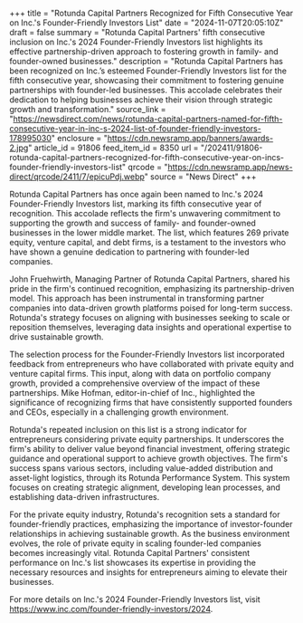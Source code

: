 +++
title = "Rotunda Capital Partners Recognized for Fifth Consecutive Year on Inc.'s Founder-Friendly Investors List"
date = "2024-11-07T20:05:10Z"
draft = false
summary = "Rotunda Capital Partners' fifth consecutive inclusion on Inc.'s 2024 Founder-Friendly Investors list highlights its effective partnership-driven approach to fostering growth in family- and founder-owned businesses."
description = "Rotunda Capital Partners has been recognized on Inc.’s esteemed Founder-Friendly Investors list for the fifth consecutive year, showcasing their commitment to fostering genuine partnerships with founder-led businesses. This accolade celebrates their dedication to helping businesses achieve their vision through strategic growth and transformation."
source_link = "https://newsdirect.com/news/rotunda-capital-partners-named-for-fifth-consecutive-year-in-inc-s-2024-list-of-founder-friendly-investors-178995030"
enclosure = "https://cdn.newsramp.app/banners/awards-2.jpg"
article_id = 91806
feed_item_id = 8350
url = "/202411/91806-rotunda-capital-partners-recognized-for-fifth-consecutive-year-on-incs-founder-friendly-investors-list"
qrcode = "https://cdn.newsramp.app/news-direct/qrcode/2411/7/epicuPdj.webp"
source = "News Direct"
+++

<p>Rotunda Capital Partners has once again been named to Inc.'s 2024 Founder-Friendly Investors list, marking its fifth consecutive year of recognition. This accolade reflects the firm's unwavering commitment to supporting the growth and success of family- and founder-owned businesses in the lower middle market. The list, which features 269 private equity, venture capital, and debt firms, is a testament to the investors who have shown a genuine dedication to partnering with founder-led companies.</p><p>John Fruehwirth, Managing Partner of Rotunda Capital Partners, shared his pride in the firm's continued recognition, emphasizing its partnership-driven model. This approach has been instrumental in transforming partner companies into data-driven growth platforms poised for long-term success. Rotunda's strategy focuses on aligning with businesses seeking to scale or reposition themselves, leveraging data insights and operational expertise to drive sustainable growth.</p><p>The selection process for the Founder-Friendly Investors list incorporated feedback from entrepreneurs who have collaborated with private equity and venture capital firms. This input, along with data on portfolio company growth, provided a comprehensive overview of the impact of these partnerships. Mike Hofman, editor-in-chief of Inc., highlighted the significance of recognizing firms that have consistently supported founders and CEOs, especially in a challenging growth environment.</p><p>Rotunda's repeated inclusion on this list is a strong indicator for entrepreneurs considering private equity partnerships. It underscores the firm's ability to deliver value beyond financial investment, offering strategic guidance and operational support to achieve growth objectives. The firm's success spans various sectors, including value-added distribution and asset-light logistics, through its Rotunda Performance System. This system focuses on creating strategic alignment, developing lean processes, and establishing data-driven infrastructures.</p><p>For the private equity industry, Rotunda's recognition sets a standard for founder-friendly practices, emphasizing the importance of investor-founder relationships in achieving sustainable growth. As the business environment evolves, the role of private equity in scaling founder-led companies becomes increasingly vital. Rotunda Capital Partners' consistent performance on Inc.'s list showcases its expertise in providing the necessary resources and insights for entrepreneurs aiming to elevate their businesses.</p><p>For more details on Inc.'s 2024 Founder-Friendly Investors list, visit <a href='https://www.inc.com/founder-friendly-investors/2024' rel='nofollow' target='_blank'>https://www.inc.com/founder-friendly-investors/2024</a>.</p>